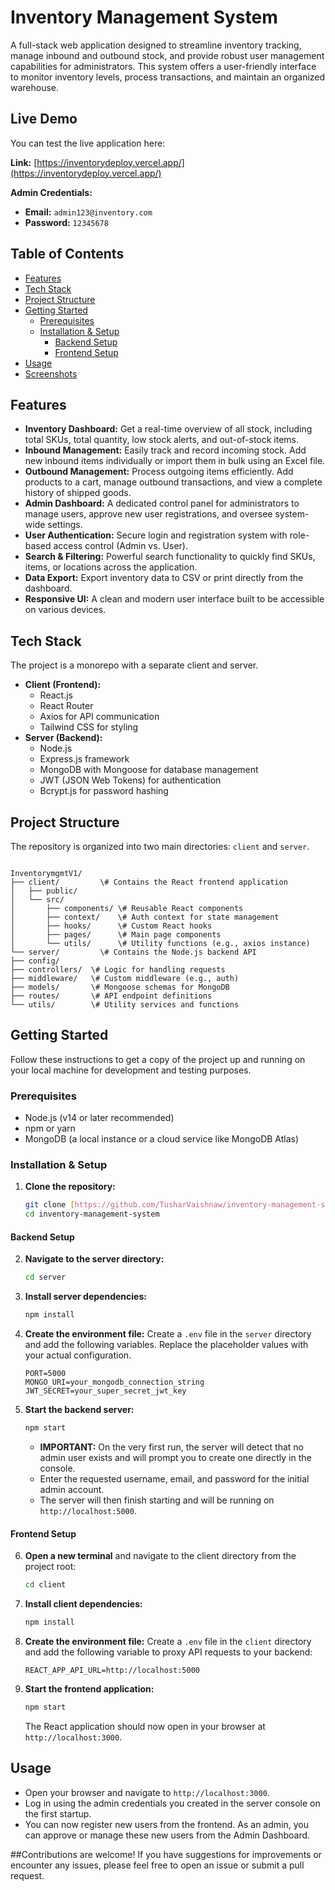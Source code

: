# Inventory Management System

A full-stack web application designed to streamline inventory tracking, manage inbound and outbound stock, and provide robust user management capabilities for administrators. This system offers a user-friendly interface to monitor inventory levels, process transactions, and maintain an organized warehouse.
## Live Demo

You can test the live application here:

**Link:** [https://inventorydeploy.vercel.app/](https://inventorydeploy.vercel.app/)

**Admin Credentials:**
-   **Email:** `admin123@inventory.com`
-   **Password:** `12345678`

## Table of Contents

- [Features](#features)
- [Tech Stack](#tech-stack)
- [Project Structure](#project-structure)
- [Getting Started](#getting-started)
  - [Prerequisites](#prerequisites)
  - [Installation & Setup](#installation--setup)
    - [Backend Setup](#backend-setup)
    - [Frontend Setup](#frontend-setup)
- [Usage](#usage)
- [Screenshots](#screenshots)

## Features

- **Inventory Dashboard:** Get a real-time overview of all stock, including total SKUs, total quantity, low stock alerts, and out-of-stock items.
- **Inbound Management:** Easily track and record incoming stock. Add new inbound items individually or import them in bulk using an Excel file.
- **Outbound Management:** Process outgoing items efficiently. Add products to a cart, manage outbound transactions, and view a complete history of shipped goods.
- **Admin Dashboard:** A dedicated control panel for administrators to manage users, approve new user registrations, and oversee system-wide settings.
- **User Authentication:** Secure login and registration system with role-based access control (Admin vs. User).
- **Search & Filtering:** Powerful search functionality to quickly find SKUs, items, or locations across the application.
- **Data Export:** Export inventory data to CSV or print directly from the dashboard.
- **Responsive UI:** A clean and modern user interface built to be accessible on various devices.

## Tech Stack

The project is a monorepo with a separate client and server.

-   **Client (Frontend):**
    -   React.js
    -   React Router
    -   Axios for API communication
    -   Tailwind CSS for styling
-   **Server (Backend):**
    -   Node.js
    -   Express.js framework
    -   MongoDB with Mongoose for database management
    -   JWT (JSON Web Tokens) for authentication
    -   Bcrypt.js for password hashing

## Project Structure

The repository is organized into two main directories: `client` and `server`.

```

InventorymgmtV1/
├── client/         \# Contains the React frontend application
│   ├── public/
│   └── src/
│       ├── components/ \# Reusable React components
│       ├── context/    \# Auth context for state management
│       ├── hooks/      \# Custom React hooks
│       ├── pages/      \# Main page components
│       └── utils/      \# Utility functions (e.g., axios instance)
└── server/         \# Contains the Node.js backend API
├── config/
├── controllers/  \# Logic for handling requests
├── middleware/   \# Custom middleware (e.g., auth)
├── models/       \# Mongoose schemas for MongoDB
├── routes/       \# API endpoint definitions
└── utils/        \# Utility services and functions

````

## Getting Started

Follow these instructions to get a copy of the project up and running on your local machine for development and testing purposes.

### Prerequisites

-   Node.js (v14 or later recommended)
-   npm or yarn
-   MongoDB (a local instance or a cloud service like MongoDB Atlas)

### Installation & Setup

1.  **Clone the repository:**
    ```bash
    git clone [https://github.com/TusharVaishnaw/inventory-management-system.git](https://github.com/TusharVaishnaw/inventory-management-system.git)
    cd inventory-management-system
    ```

#### Backend Setup

2.  **Navigate to the server directory:**
    ```bash
    cd server
    ```

3.  **Install server dependencies:**
    ```bash
    npm install
    ```

4.  **Create the environment file:**
    Create a `.env` file in the `server` directory and add the following variables. Replace the placeholder values with your actual configuration.
    ```env
    PORT=5000
    MONGO_URI=your_mongodb_connection_string
    JWT_SECRET=your_super_secret_jwt_key
    ```

5.  **Start the backend server:**
    ```bash
    npm start
    ```
    -   **IMPORTANT:** On the very first run, the server will detect that no admin user exists and will prompt you to create one directly in the console.
    -   Enter the requested username, email, and password for the initial admin account.
    -   The server will then finish starting and will be running on `http://localhost:5000`.

#### Frontend Setup

6.  **Open a new terminal** and navigate to the client directory from the project root:
    ```bash
    cd client
    ```

7.  **Install client dependencies:**
    ```bash
    npm install
    ```

8.  **Create the environment file:**
    Create a `.env` file in the `client` directory and add the following variable to proxy API requests to your backend:
    ```env
    REACT_APP_API_URL=http://localhost:5000
    ```

9.  **Start the frontend application:**
    ```bash
    npm start
    ```
    The React application should now open in your browser at `http://localhost:3000`.

## Usage

-   Open your browser and navigate to `http://localhost:3000`.
-   Log in using the admin credentials you created in the server console on the first startup.
-   You can now register new users from the frontend. As an admin, you can approve or manage these new users from the Admin Dashboard.

##Contributions are welcome! If you have suggestions for improvements or encounter any issues, please feel free to open an issue or submit a pull request.


